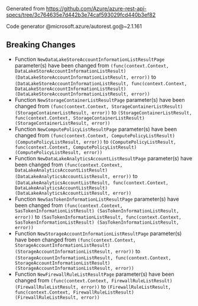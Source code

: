 Generated from https://github.com/Azure/azure-rest-api-specs/tree/3c764635e7d442b3e74caf593029fcd440b3ef82

Code generator @microsoft.azure/autorest.go@~2.1.161

## Breaking Changes

- Function `NewDataLakeStoreAccountInformationListResultPage` parameter(s) have been changed from `(func(context.Context, DataLakeStoreAccountInformationListResult) (DataLakeStoreAccountInformationListResult, error))` to `(DataLakeStoreAccountInformationListResult, func(context.Context, DataLakeStoreAccountInformationListResult) (DataLakeStoreAccountInformationListResult, error))`
- Function `NewStorageContainerListResultPage` parameter(s) have been changed from `(func(context.Context, StorageContainerListResult) (StorageContainerListResult, error))` to `(StorageContainerListResult, func(context.Context, StorageContainerListResult) (StorageContainerListResult, error))`
- Function `NewComputePolicyListResultPage` parameter(s) have been changed from `(func(context.Context, ComputePolicyListResult) (ComputePolicyListResult, error))` to `(ComputePolicyListResult, func(context.Context, ComputePolicyListResult) (ComputePolicyListResult, error))`
- Function `NewDataLakeAnalyticsAccountListResultPage` parameter(s) have been changed from `(func(context.Context, DataLakeAnalyticsAccountListResult) (DataLakeAnalyticsAccountListResult, error))` to `(DataLakeAnalyticsAccountListResult, func(context.Context, DataLakeAnalyticsAccountListResult) (DataLakeAnalyticsAccountListResult, error))`
- Function `NewSasTokenInformationListResultPage` parameter(s) have been changed from `(func(context.Context, SasTokenInformationListResult) (SasTokenInformationListResult, error))` to `(SasTokenInformationListResult, func(context.Context, SasTokenInformationListResult) (SasTokenInformationListResult, error))`
- Function `NewStorageAccountInformationListResultPage` parameter(s) have been changed from `(func(context.Context, StorageAccountInformationListResult) (StorageAccountInformationListResult, error))` to `(StorageAccountInformationListResult, func(context.Context, StorageAccountInformationListResult) (StorageAccountInformationListResult, error))`
- Function `NewFirewallRuleListResultPage` parameter(s) have been changed from `(func(context.Context, FirewallRuleListResult) (FirewallRuleListResult, error))` to `(FirewallRuleListResult, func(context.Context, FirewallRuleListResult) (FirewallRuleListResult, error))`
